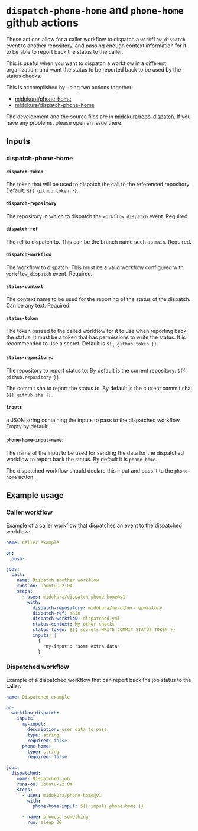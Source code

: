 # `dispatch-phone-home` and `phone-home` github actions

These actions allow for a caller workflow to dispatch a
`workflow_dispatch` event to another repository, and passing
enough context information for it to be able to report back
the status to the caller.

This is useful when you want to dispatch a workflow in a
different organization, and want the status to be reported back
to be used by the status checks.

This is accomplished by using two actions together:

- [midokura/phone-home](https://github.com/midokura/phone-home/)
- [midokura/dispatch-phone-home](https://github.com/midokura/dispatch-phone-home)

The development and the source files are in [midokura/repo-dispatch](https://github.com/midokura/repo-dispatch/).
If you have any problems, please open an issue there.

## Inputs

### dispatch-phone-home

#### `dispatch-token`

The token that will be used to dispatch the call to the
referenced repository. Default: `${{ github.token }}`.

#### `dispatch-repository`

The repository in which to dispatch the `workflow_dispatch` event. Required.

#### `dispatch-ref`

The ref to dispatch to. This can be the branch name such as `main`. Required.

#### `dispatch-workflow`

The workflow to dispatch. This must be a valid workflow
configured with `workflow_dispatch` event. Required.

#### `status-context`

The context name to be used for the reporting of the status of
the dispatch. Can be any text. Required.

#### `status-token`

The token passed to the called workflow for it to use when
reporting back the status. It must be a token that has
permissions to write the status. It is recommended to use a
secret. Default is `${{ github.token }}`.

#### `status-repository`:

The repository to report status to. By default is the current
repository: `${{ github.repository }}`.

The commit sha to report the status to. By default is the current commit sha: `${{ github.sha }}`.

#### `inputs`

a JSON string containing the inputs to pass to the dispatched
workflow. Empty by default.

#### `phone-home-input-name`:

The name of the input to be used for sending the data for the
dispatched workflow to report back the status. By default it is
`phone-home`.

The dispatched workflow should declare this input and pass it to
the `phone-home` action.

## Example usage

### Caller workflow

Example of a caller workflow that dispatches an event to the
dispatched workflow:

```yaml
name: Caller example

on:
  push:

jobs:
  call:
    name: Dispatch another workflow
    runs-on: ubuntu-22.04
    steps:
      - uses: midokura/dispatch-phone-home@v1
        with:
          dispatch-repository: midokura/my-other-repository
          dispatch-ref: main
          dispatch-workflow: dispatched.yml
          status-context: My other checks
          status-token: ${{ secrets.WRITE_COMMIT_STATUS_TOKEN }}
          inputs: |
            {
              "my-input": "some extra data"
            }

```

### Dispatched workflow

Example of a dispatched workflow that can report back the job
status to the caller:

```yaml
name: Dispatched example

on:
  workflow_dispatch:
    inputs:
      my-input:
        description: user data to pass
        type: string
        required: false
      phone-home:
        type: string
        required: false

jobs:
  dispatched:
    name: Dispatched job
    runs-on: ubuntu-22.04
    steps:
      - uses: midokura/phone-home@v1
        with:
          phone-home-input: ${{ inputs.phone-home }}

      - name: process something
        run: sleep 30
```
